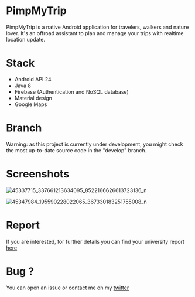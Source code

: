 # PimpMyTrip

PimpMyTrip is a native Android application for travelers, walkers and nature lover. It's an offroad assistant to plan and manage your trips with realtime location update.


# Stack
- Android API 24
- Java 8
- Firebase (Authentication and NoSQL database)
- Material design
- Google Maps

# Branch

Warning: as this project is currently under development, you might check the most up-to-date source code in the "develop" branch.

# Screenshots

![45337715_337661213634095_8522166626613723136_n](https://user-images.githubusercontent.com/15064826/47965078-8a722580-e042-11e8-8984-591c9934520d.jpg)

![45347984_195590228022065_367330183251755008_n](https://user-images.githubusercontent.com/15064826/47965079-8b0abc00-e042-11e8-95ea-eb4307f336dd.jpg)

# Report
If you are interested, for further details you can find your university report [here](https://github.com/CyrilNb/Lootr/files/2545864/PimpMyTrip.presentation.pdf)

# Bug ?
You can open an issue or contact me on my [twitter](https://twitter.com/CyrilNb)
